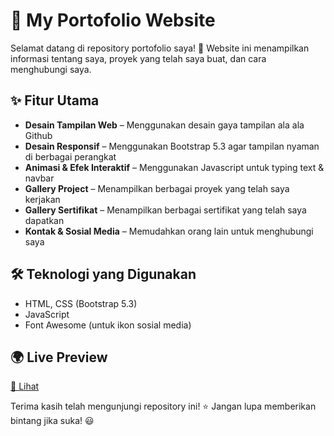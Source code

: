 # 🎨 My Portofolio Website

Selamat datang di repository portofolio saya! 🚀 Website ini menampilkan informasi tentang saya, proyek yang telah saya buat, dan cara menghubungi saya.

## ✨ Fitur Utama

- **Desain Tampilan Web** – Menggunakan desain gaya tampilan ala ala Github
- **Desain Responsif** – Menggunakan Bootstrap 5.3 agar tampilan nyaman di berbagai perangkat
- **Animasi & Efek Interaktif** – Menggunakan Javascript untuk typing text & navbar
- **Gallery Project** – Menampilkan berbagai proyek yang telah saya kerjakan
- **Gallery Sertifikat** – Menampilkan berbagai sertifikat yang telah saya dapatkan
- **Kontak & Sosial Media** – Memudahkan orang lain untuk menghubungi saya

## 🛠 Teknologi yang Digunakan

- HTML, CSS (Bootstrap 5.3)
- JavaScript
- Font Awesome (untuk ikon sosial media)

## 🌍 Live Preview

[🔗 Lihat](https://chelvinramadani.github.io/portofolio-website/)

Terima kasih telah mengunjungi repository ini! ⭐ Jangan lupa memberikan bintang jika suka! 😃
